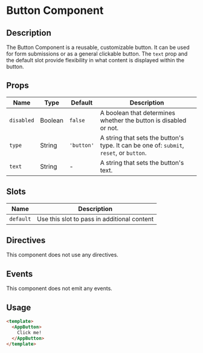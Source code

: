 # Button Component

## Description

The Button Component is a reusable, customizable button. It can be used for form submissions or as a general clickable button.
The `text` prop and the default slot provide flexibility in what content is displayed within the button.

## Props

| Name | Type | Default | Description |
| ---- | ---- | ------- | ----------- |
| `disabled` | Boolean | `false` | A boolean that determines whether the button is disabled or not. |
| `type` | String | `'button'` | A string that sets the button's type. It can be one of: `submit`, `reset`, or `button`. |
| `text` | String | - | A string that sets the button's text. |

## Slots

| Name | Description |
| ---- | ----------- |
| `default` | Use this slot to pass in additional content |

## Directives

This component does not use any directives.

## Events

This component does not emit any events.

## Usage

```html
<template>
  <AppButton>
    Click me!
  </AppButton>
</template>
```

